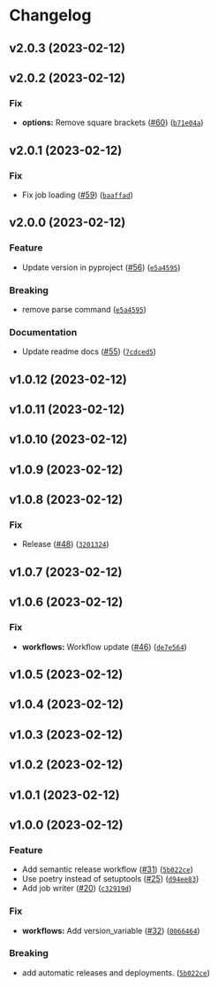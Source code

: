 # Changelog

<!--next-version-placeholder-->

## v2.0.3 (2023-02-12)


## v2.0.2 (2023-02-12)
### Fix
* **options:** Remove square brackets ([#60](https://github.com/jhoffe/dtuhpc/issues/60)) ([`b71e04a`](https://github.com/jhoffe/dtuhpc/commit/b71e04af9e8b378fcf0e553f8566693a61f6882c))

## v2.0.1 (2023-02-12)
### Fix
* Fix job loading ([#59](https://github.com/jhoffe/dtuhpc/issues/59)) ([`baaffad`](https://github.com/jhoffe/dtuhpc/commit/baaffad9241c9adfd1396caf5bfa1ee5f32205cf))

## v2.0.0 (2023-02-12)
### Feature
* Update version in pyproject ([#56](https://github.com/jhoffe/dtuhpc/issues/56)) ([`e5a4595`](https://github.com/jhoffe/dtuhpc/commit/e5a4595af2d963ab93b05416b8cb0482ed946e30))

### Breaking
* remove parse command ([`e5a4595`](https://github.com/jhoffe/dtuhpc/commit/e5a4595af2d963ab93b05416b8cb0482ed946e30))

### Documentation
* Update readme docs ([#55](https://github.com/jhoffe/dtuhpc/issues/55)) ([`7cdced5`](https://github.com/jhoffe/dtuhpc/commit/7cdced5c43e7a31e6869686b081a5195b54dfdff))

## v1.0.12 (2023-02-12)


## v1.0.11 (2023-02-12)


## v1.0.10 (2023-02-12)


## v1.0.9 (2023-02-12)


## v1.0.8 (2023-02-12)
### Fix
* Release ([#48](https://github.com/jhoffe/dtuhpc/issues/48)) ([`3201324`](https://github.com/jhoffe/dtuhpc/commit/32013249159dde63322c739de27b96ba04702c63))

## v1.0.7 (2023-02-12)


## v1.0.6 (2023-02-12)
### Fix
* **workflows:** Workflow update ([#46](https://github.com/jhoffe/dtuhpc/issues/46)) ([`de7e564`](https://github.com/jhoffe/dtuhpc/commit/de7e564cb1b43fcce5f144f268b8d872df182790))

## v1.0.5 (2023-02-12)


## v1.0.4 (2023-02-12)


## v1.0.3 (2023-02-12)


## v1.0.2 (2023-02-12)


## v1.0.1 (2023-02-12)


## v1.0.0 (2023-02-12)
### Feature
* Add semantic release workflow ([#31](https://github.com/jhoffe/dtuhpc/issues/31)) ([`5b022ce`](https://github.com/jhoffe/dtuhpc/commit/5b022ce7449827365319b15e36c938a0d5bf43a5))
* Use poetry instead of setuptools ([#25](https://github.com/jhoffe/dtuhpc/issues/25)) ([`d94ee83`](https://github.com/jhoffe/dtuhpc/commit/d94ee834622e081771d5608149e0b71b186692a0))
* Add job writer ([#20](https://github.com/jhoffe/dtuhpc/issues/20)) ([`c32919d`](https://github.com/jhoffe/dtuhpc/commit/c32919dd176a7935f0ab974ced99bcff06bc695a))

### Fix
* **workflows:** Add version_variable ([#32](https://github.com/jhoffe/dtuhpc/issues/32)) ([`0066464`](https://github.com/jhoffe/dtuhpc/commit/00664644a0f68a8b18ea7b890b6260eb2decd7be))

### Breaking
* add automatic releases and deployments. ([`5b022ce`](https://github.com/jhoffe/dtuhpc/commit/5b022ce7449827365319b15e36c938a0d5bf43a5))
